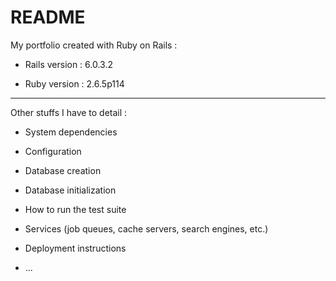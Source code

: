 # README

My portfolio created with Ruby on Rails :

* Rails version : 6.0.3.2

* Ruby version : 2.6.5p114

------------------------------------------

Other stuffs I have to detail :

* System dependencies

* Configuration

* Database creation

* Database initialization

* How to run the test suite

* Services (job queues, cache servers, search engines, etc.)

* Deployment instructions

* ...
